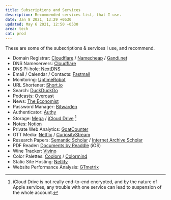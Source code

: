 ```yaml
---
title: Subscriptions and Services
description: Recommended services list, that I use.
date: Jan 8 2021, 13:29 +0530
updated: May 6 2021, 12:50 +0530
area: tech
cat: prod
---
```


These are some of the subscriptions & services I use, and recommend.

- Domain Registrar: [Cloudflare](https://www.cloudflare.com/products/registrar/) / [Namecheap](https://www.namecheap.com) / [Gandi.net](https://www.gandi.net/)
- DNS Nameservers: [Cloudflare](https://support.cloudflare.com/hc/en-us/articles/205195708-Changing-your-domain-nameservers-to-Cloudflare)
- DNS Pi-hole: [NextDNS](https://nextdns.io)
- Email / Calendar / Contacts: [Fastmail](https://fastmail.com)
- Monitoring: [UptimeRobot](https://uptimerobot.com)
- URL Shortener: [Short.io](https://short.io)
- Search: [DuckDuckGo](https://duckduckgo.com)
- Podcasts: [Overcast](https://overcast.fm)
- News: [The Economist](https://www.economist.com)
- Password Manager: [Bitwarden](https://bitwarden.com)
- Authenticator: [Authy](https://authy.com)
- Storage: [Mega](https://mega.nz) / [iCloud Drive](https://www.apple.com/icloud/) [^a]
- Notes: [Notion](https://www.notion.so)
- Private Web Analytics: [GoatCounter](https://www.goatcounter.com)
- OTT Media: [Netflix](https://netflix.com/) / [CuriosityStream](https://curiositystream.com/)
- Research Papers: [Semantic Scholar](https://www.semanticscholar.org) / [Internet Archive Scholar](https://scholar.archive.org)
- PDF Reader: [Documents by Readdle](https://readdle.com/documents) (iOS)
- Wine Tracker: [Vivino](https://www.vivino.com/)
- Color Palettes: [Coolors](https://coolors.co) / [Colormind](http://colormind.io/bootstrap/)
- Static Site Hosting: [Netlify](https://www.netlify.com)
- Website Performance Analysis: [GTmetrix](https://gtmetrix.com)

[^a]: iCloud Drive is not really end-to-end encrypted, and by the nature of Apple services, any trouble with one service can lead to suspension of the whole account.
